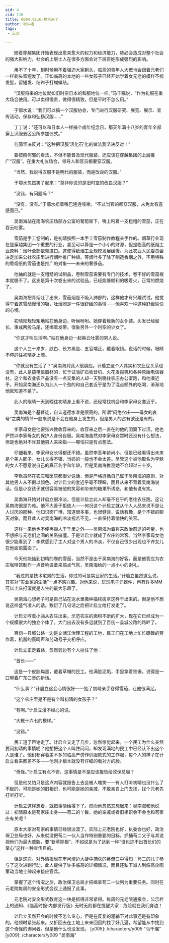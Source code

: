 ```yaml
---
aid: 4
zid: 116
title: 0004.0116-赖大来了
author: 吹牛者
tags: 
 - 正文

---
```




　　随着穿越集团开始表现出愈来愈大的权力和经济能力，势必会造成对整个社会的强大影响力。社会的上层士人在很多方面会对下层百姓形成强烈的影响。

　　用不了十年，到时候用不着强迫大家剃头，临高的青年人大概也会跟着元老们一样剃头留短发了。正如临高的本地的一些女孩子已经开始学着女元老的模样不梳发髻，留短发、结辫子打蝴蝶结。

　　“汉服将来的地位就如旧时空日本的和服地位一样。”马千瞩说，“作为礼服在重大场合使用。可以卖得很贵，做得很精致，但是平时不怎么用。”

　　于鄂水说：“我们可以搞一个汉服协会，专门进行汉服研究、展览、展示、宣传活动，保存和弘扬汉服……”

　　丁丁说：“还可以和日本人一样搞个成年纪念日，那天年满十八岁的青年全部穿上汉服去区公所参加仪式。”

　　何邪坚决反对：“这种把汉服‘活化石’化的做法我坚决反对！”

　　要按照何邪的看法，不但不能普及现代服装，还应该在穿越集团的上层推广“汉服”。在重大礼仪场合，领导人和官员都要穿汉服。

　　“当然，我说得汉服不是明代的服装，而是改良的汉服。”

　　于鄂水忽然笑了起来：“莫非你说的是旧时空的改良汉服？”

　　“没错，有问题吗？”

　　“没有，没有。”于鄂水捂着嘴巴连连咳嗽，“不过当官的都穿汉服，未免太有喜感而已。”

　　吴南海站在南海农庄场部办公室的葡萄架下，嘴上叼着一支粗粗的雪茄，正在吞云吐雾。

　　雪茄是手工卷制的，是初晴按照一本手工雪茄制作教程亲手作的。烟草行业现在是穿越集团一个重要的行业，甚至可以算是一个小小的财源，但是临高的纸烟工业原料：烟叶全部依赖进口。这使得纸烟工业规模发展缓慢。为此农业人民委员会决定加来公社农庄里进行烟叶推广种植。等烟叶多了除了制造香烟之外，不用特殊的香烟纸的雪茄也是推广的对象——未来的奢侈品。

　　他抽的就是一支粗糙的试制品，卷制雪茄需要有专门的技术，卷不好的雪茄根本就吸不了。这支是第十次卷出来的试验品，已经能够顺利的吸着火，正常的燃烧了。

　　吴南海把青烟吐了出来，雪茄烟是不吸入肺部的，这样他才有兴趣试试。他觉得举着这雪茄慢慢的吸，吐烟圈是一件很舒缓的事情——他喜欢一种这种舒缓愉快的心境。

　　初晴规规矩矩地站在他身边，听候吩咐。她穿着簇新的女仆装。头发已经留长，束成两股马尾，还绑着发带。很象另外一个时空的少女了。

　　“你这才叫生活啊。”站在他身边一起吞云吐雾的男人说。

　　这个人三十来岁，肤白、长方黑脸、五官端正，戴着眼镜。说话的时候，眼睛不停的往初晴身上瞟。

　　“你就没有生活了？”吴南海对此人很膈应。计启立这个人其实和农业屁关系也没有，此人是搞电信器材的，忙于试验矿石收音机、火花发报机和各种原始电信器材。这个和农业农产品没有一点交集的人却一天到晚往农庄办公室跑，和他凑近乎。开始吴南海还以为此人一个劲的和自己套近乎是为了混点额外的吃喝，渐渐地他就知道不是了。

　　此人的眼睛一天到晚往初晴身上看不说，还经常找机会和李家母女套近乎。

　　吴南海是个基督徒，自认道德水准是很高的，所谓“闷绝农庄——母女的哀号”之类的情节一般来说是不会在他身上发生的，但是男人的占有欲还是有的。

　　李家母女是他要张兴教收容来的，收容来之后一直在的他的羽翼下过活。他也俨然以李家母女的保护人身份自居。吴南海虽然对李家母女暂时还没有什么想法，但是也绝对不许其他男人来染指——哪怕只是有点想法。

　　仔细看来，李家母女长得都还不错。虽然李荃年龄尚小，但是已经看得出未来是个美人胚子。女儿长得不错，当妈的一般也不会太差。尽管这个被他取名为李默的女人不愿意说自己的真正名字和年龄，但是吴南海推测她不会超过三十岁。

　　李默虽然在农庄和医院都很少说话，但是严格遵循自己属于吴南海的原则，对其他男人从不假以颜色。对计启立的套近乎毫不理睬，而且从来不背着吴南海说话。但是小女孩子就很容易被他的笑容和带来的糖果所诱惑，和他有说有笑。

　　吴南海开始对计启立很冷淡，但是计启立此人却毫不在乎的老往农庄跑。这让吴南海很是为难。他不大善于拒绝人——何况这个计启立就从个人人品来说不是让人讨厌的那种。他知识面广博，知道很多事，也很健谈，说话有趣，是个不错的聊天对象。而且此人对吴南海的冷淡视若不见，一直保持着愉快的笑容。

　　这样一来他也不便再拒人于千里之外——吴南海为着将来政治前途的考量，也不想把与元老们之间的关系搞僵。于是计启立就成了农庄的常客。当然李家母女他很少能看到了：李默感到了主人对这个男人的冷淡，不仅自己很少出现也不许女儿在他面前露面了。

　　今天他能抽到初晴的卷的雪茄，当然不是出于吴南海的好客，而是他答应为农庄咖啡馆制作一点音响设备来搞点气氛，吴南海给的一点小小的谢礼。

　　“我过的是技术宅男的生活，你过的可是实业家的生活。”计启立虽然这么说，其实对“实业家的生活”一点不感兴趣。对他来说，玩玩电子元器件，再有许多MM可以上床打滚就是人生的最大乐趣了。

　　吴南海心想老子可是自己站在泥水里撒种插秧拔草这样干出来的。但是他不想说这样盛气凌人的话。敷衍了几句话之后把计启立给打发走了。

　　计启立哼着小曲从农庄出来。示范农庄的面积不断的扩大，现在它已经成为一个规模很大的独立个体了。大门出去没有多远就到了百仞－县城公路的路畔了。

　　百仞－县城公路一边是文澜江治理工程的工地，民工们在工地上忙忙碌碌的劳作着，机器的轰鸣声和劳动号子交相呼应。

　　计启立正走着路，忽然旁边有个人拦住了他：

　　“首长——”

　　这是一个皮肤黝黑，戴着草帽的民工。他满脸泥垢，手里拿着铁锹，说得是一口带着广东口音的新话。

　　“什么事？”计启立这会心情很好——抽了初晴亲手卷得雪茄，让他很满足。

　　“这个农庄里是不是有个叫初晴的女孩子？”

　　“有啊。”计启立漫不经心的说。

　　“大概十六七的模样。”

　　“没错。”

　　民工道了声谢走了。计启立又走了几步，忽然惊觉起来，一个民工为什么突然要问初晴的事情呢？他想把这个人叫住问问，却发现满地的民工中已经认不出这个人是谁了。他们都穿着差不多的临高产仿作训服款式的工作服，每个人的样子在计启立看来都差不多——他刚才根本就没有仔细的看对方的脸。

　　“奇怪。”计启立有点不安。这事情是不是应该报告给政保总局？

　　但是他又怕只是这点内容就报告上去会被人嗤笑——有人打听初晴也没什么了不起的，可能是她的旧相识，也可能是她的亲戚，不敢亲自上门去找，找个元老先打听打听。

　　计启立这样想着，就把事情给撂下了。然而他忽然又想起来：吴南海和他说过：初晴原本是苟家庄出身——苟二的丫鬟，她的亲戚或者旧相识会不会也和苟家庄有关呢？

　　原本大家对苟家的事情已经很淡漠了。实际上元老院也好，执委会也好，政治保卫总局也好，从来就没把苟二一伙人当作特别重要的目标。抓捕苟二父子与其说视他们为最大威胁，要“斩草除根”，不如说是为了达到一种“谁也逃不出首长们的掌心”这样一种宣传目的。

　　但是这次，对外情报局在审问澄迈大捷中捕获的幕僚口中得知：苟二的儿子参与了这次进剿行动，此人提供了许多临高的详细情况，而且还私下派人到临高企图策动当地士绅起来接应官兵。

　　掌握了这个情况之后，政治保卫总局才把缉拿苟二一伙列为重要任务。同时在元老院每周的安全形式会议上通报了此事。

　　元老院对安全形式教育这一块是抓得非常紧得。每周的元老院通报会，公示栏上的通知、《临高时报·内部发行版》无时无刻都在提醒大家：危险就在我们身边！

　　计启立虽然开会的时候不怎么专心，但是在反复的灌输下对此事还是有印象的。他顿时紧张起来。又折回去在工地上来来回回的找了好几遍，希望能从中找到这个奇怪的询问者。但是他什么也没发现。
[y005]: /characters/y005 "马千瞩"
[y009]: /characters/y009 "吴南海"


